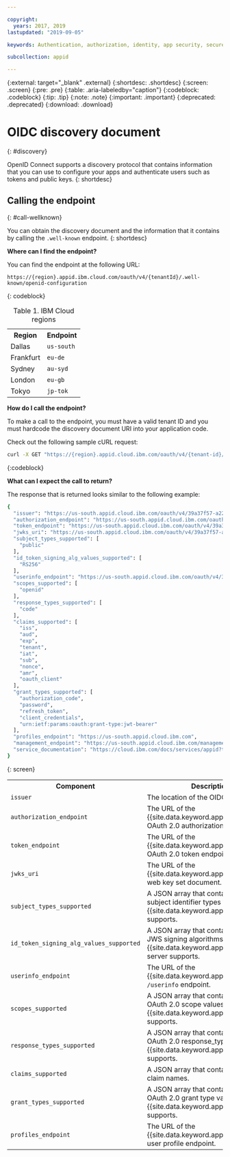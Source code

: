 ```yaml
---

copyright:
  years: 2017, 2019
lastupdated: "2019-09-05"

keywords: Authentication, authorization, identity, app security, secure, discovery endpoint, oidc, public keys, tokens, well known endpoint

subcollection: appid

---
```


{:external: target="_blank" .external}
{:shortdesc: .shortdesc}
{:screen: .screen}
{:pre: .pre}
{:table: .aria-labeledby="caption"}
{:codeblock: .codeblock}
{:tip: .tip}
{:note: .note}
{:important: .important}
{:deprecated: .deprecated}
{:download: .download}


# OIDC discovery document
{: #discovery}

OpenID Connect supports a discovery protocol that contains information that you can use to configure your apps and authenticate users such as tokens and public keys.
{: shortdesc}


## Calling the endpoint
{: #call-wellknown}

You can obtain the discovery document and the information that it contains by calling the `.well-known` endpoint.
{: shortdesc}


**Where can I find the endpoint?**

You can find the endpoint at the following URL:

```
https://{region}.appid.ibm.cloud.com/oauth/v4/{tenantId}/.well-known/openid-configuration
```
{: codeblock}

<table>
  <caption>Table 1. IBM Cloud regions</caption>
  <tr>
    <th>Region</th>
    <th>Endpoint</th>
  </tr>
  <tr>
    <td>Dallas</td>
    <td><code>us-south</code></td>
  </tr>
  <tr>
    <td>Frankfurt</td>
    <td><code>eu-de</code></td>
  </tr>
  <tr>
    <td>Sydney</td>
    <td><code>au-syd</code></td>
  </tr>
  <tr>
    <td>London</td>
    <td><code>eu-gb</code></td>
  </tr>
  <tr>
    <td>Tokyo</td>
    <td><code>jp-tok</code></td>
  </tr>
</table>



**How do I call the endpoint?**

To make a call to the endpoint, you must have a valid tenant ID and you must hardcode the discovery document URI into your application code.

Check out the following sample cURL request:

```bash
curl -X GET "https://{region}.appid.cloud.ibm.com/oauth/v4/{tenant-id}/.well-known/openid-configuration" -H "accept: application/json"
```
{:codeblock}

**What can I expect the call to return?**

The response that is returned looks similar to the following example:

```bash
{
  "issuer": "https://us-south.appid.cloud.ibm.com/oauth/v4/39a37f57-a227-4bfe-a044-93b6e6060b61",
  "authorization_endpoint": "https://us-south.appid.cloud.ibm.com/oauth/v4/39a37f57-a227-4bfe-a044-93b6e6060b61/authorization",
  "token_endpoint": "https://us-south.appid.cloud.ibm.com/oauth/v4/39a37f57-a227-4bfe-a044-93b6e6060b61/token",
  "jwks_uri": "https://us-south.appid.cloud.ibm.com/oauth/v4/39a37f57-a227-4bfe-a044-93b6e6060b61/publickeys",
  "subject_types_supported": [
    "public"
  ],
  "id_token_signing_alg_values_supported": [
    "RS256"
  ],
  "userinfo_endpoint": "https://us-south.appid.cloud.ibm.com/oauth/v4/39a37f57-a227-4bfe-a044-93b6e6060b61/userinfo",
  "scopes_supported": [
    "openid"
  ],
  "response_types_supported": [
    "code"
  ],
  "claims_supported": [
    "iss",
    "aud",
    "exp",
    "tenant",
    "iat",
    "sub",
    "nonce",
    "amr",
    "oauth_client"
  ],
  "grant_types_supported": [
    "authorization_code",
    "password",
    "refresh_token",
    "client_credentials",
    "urn:ietf:params:oauth:grant-type:jwt-bearer"
  ],
  "profiles_endpoint": "https://us-south.appid.cloud.ibm.com",
  "management_endpoint": "https://us-south.appid.cloud.ibm.com/management/v4/39a37f57-a227-4bfe-a044-93b6e6060b61",
  "service_documentation": "https://cloud.ibm.com/docs/services/appid?topic=appid-getting-started#getting-started"
}
```
{: screen}

<table>
  <tr>
    <th> Component </th>
    <th> Description </th>
  </tr>
  <tr>
  <td><code>issuer</code></td>
  <td>The location of the OIDC provider.</td>
  </tr>
  <tr>
    <td><code>authorization_endpoint</code></td>
    <td>The URL of the {{site.data.keyword.appid_short_notm}} OAuth 2.0 authorization endpoint.</td>
  </tr>
  <tr>
    <td><code>token_endpoint</code></td>
    <td>The URL of the {{site.data.keyword.appid_short_notm}} OAuth 2.0 token endpoint.</td>
  </tr>
  <tr>
    <td><code>jwks_uri</code></td>
    <td>The URL of the {{site.data.keyword.appid_short_notm}} web key set document.</td>
  </tr>
  <tr>
    <td><code>subject_types_supported</code></td>
    <td>A JSON array that contains a list of the subject identifier types that {{site.data.keyword.appid_short_notm}} supports.</td>
  </tr>
  <tr>
    <td><code>id_token_signing_alg_values_supported</code></td>
    <td>A JSON array that contains a list of the JWS signing algorithms that the {{site.data.keyword.appid_short_notm}} server supports.</td>
  </tr>
  <tr>
    <td><code>userinfo_endpoint</code></td>
    <td>The URL of the {{site.data.keyword.appid_short_notm}} <code>/userinfo</code> endpoint.</td>
  </tr>
  <tr>
    <td><code>scopes_supported</code></td>
    <td>A JSON array that contains a list of the OAuth 2.0 scope values that {{site.data.keyword.appid_short_notm}} supports.</td>
  </tr>
  <tr>
    <td><code>response_types_supported</code></td>
    <td>A JSON array that contains a list of the OAuth 2.0 response_type values that {{site.data.keyword.appid_short_notm}} supports.</td>
  </tr>
  <tr>
    <td><code>claims_supported</code></td>
    <td>A JSON array that contains a list of the claim names.</td>
  </tr>
  <tr>
    <td><code>grant_types_supported</code></td>
    <td>A JSON array that contains a list of the OAuth 2.0 grant type values that {{site.data.keyword.appid_short_notm}} supports.</td>
  </tr>
  <tr>
    <td><code>profiles_endpoint</code></td>
    <td>The URL of the {{site.data.keyword.appid_short_notm}} user profile endpoint.</td>
  </tr>
</table>



